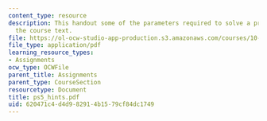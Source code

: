 ```yaml
---
content_type: resource
description: This handout some of the parameters required to solve a problem from
  the course text.
file: https://ol-ocw-studio-app-production.s3.amazonaws.com/courses/10-32-separation-processes-spring-2005/620471c4d4d982914b1579cf84dc1749_ps5_hints.pdf
file_type: application/pdf
learning_resource_types:
- Assignments
ocw_type: OCWFile
parent_title: Assignments
parent_type: CourseSection
resourcetype: Document
title: ps5_hints.pdf
uid: 620471c4-d4d9-8291-4b15-79cf84dc1749
---
```

